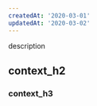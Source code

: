 ```yaml
---
createdAt: '2020-03-01'
updatedAt: '2020-03-02'
---
```


description
<!--more-->
## context_h2
### context_h3

